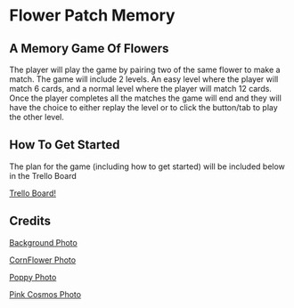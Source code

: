 # Flower Patch Memory

## A Memory Game Of Flowers

The player will play the game by pairing two of the same flower to make a match. The game will include 2 levels. An easy level where the player will match 6 cards, and a normal level where the player will match 12 cards. Once the player completes all the matches the game will end and they will have the choice to either replay the level or to click the button/tab to play the other level.

## How To Get Started

The plan for the game (including how to get started) will be included below in the Trello Board

[Trello Board!](https://trello.com/invite/b/rfZPE9jB/341e1f953a6daddfb77247f786a8ca36/flowerpatchmemory)

## Credits

[Background Photo](https://unsplash.com/photos/FlZdrpvzORY)

[CornFlower Photo](https://cdn.pixabay.com/photo/2016/05/26/23/02/blue-1418732_960_720.jpg)

[Poppy Photo](https://cdn.pixabay.com/photo/2018/05/25/20/55/poppy-3430058__340.jpg)

[Pink Cosmos Photo](https://cdn.pixabay.com/photo/2019/08/21/18/30/cosmea-4421744__340.jpg)
